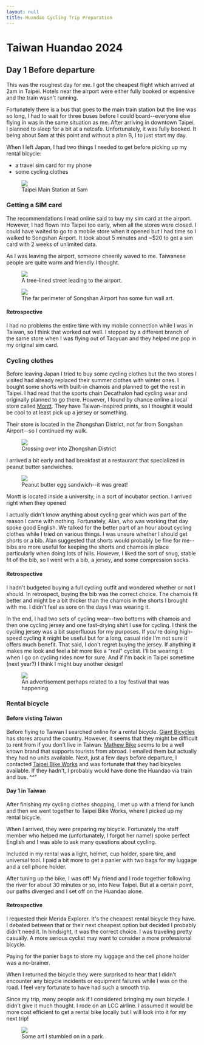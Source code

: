 ```yaml
---
layout: null
title: Huandao Cycling Trip Preparation
---
```


# Taiwan Huandao 2024

## Day 1 Before departure

This was the roughest day for me.
I got the cheapest flight which arrived at 2am in Taipei.
Hotels near the airport were either fully booked or expensive and the train wasn't running.

Fortunately there is a bus that goes to the main train station but the line was so long, I had to wait for three buses before I could board--everyone else flying in was in the same situation as me.
After arriving in downtown Taipei, I planned to sleep for a bit at a netcafe. 
Unfortunately, it was fully booked.
It being about 5am at this point and without a plan B, I to just start my day.

When I left Japan, I had two things I needed to get before picking up my rental bicycle:
- a travel sim card for my phone
- some cycling clothes

<figure>
  <img src="/images/huandao/day1_prep/taipei_main_station_5am.jpg" loading="lazy">
  <figcaption>Taipei Main Station at 5am</figcaption>
</figure>

### Getting a SIM card

The recommendations I read online said to buy my sim card at the airport.
However, I had flown into Taipei too early, when all the stores were closed.
I could have waited to go to a mobile store when it opened but I had time so I walked to Songshan Airport.
It took about 5 minutes and ~$20 to get a sim card with 2 weeks of unlimited data.

As I was leaving the airport, someone cheerily waved to me.
Taiwanese people are quite warm and friendly I thought.

<figure>
  <img src="/images/huandao/day1_prep/walking_to_the_airport.jpg" loading="lazy">
  <figcaption>A tree-lined street leading to the airport.</figcaption>
</figure>

<figure>
  <img src="/images/huandao/day1_prep/airport_street_art.jpg" loading="lazy">
  <figcaption>The far perimeter of Songshan Airport has some fun wall art.</figcaption>
</figure>

#### Retrospective

I had no problems the entire time with my mobile connection while I was in Taiwan, so I think that worked out well.
I stopped by a different branch of the same store when I was flying out of Taoyuan and they helped me pop in my original sim card.

### Cycling clothes

Before leaving Japan I tried to buy some cycling clothes but the two stores I visited had already replaced their summer clothes with winter ones.
I bought some shorts with built-in chamois and planned to get the rest in Taipei.
I had read that the sports chain Decathalon had cycling wear and originally planned to go there.
However, I found by chance online a local store called <a href="https://www.montt.cc/en/">Montt</a>.
They have Taiwan-inspired prints, so I thought it would be cool to at least pick up a jersey or something.

Their store is located in the Zhongshan District, not far from Songshan Airport--so I continued my walk.

<figure>
  <img src="/images/huandao/day1_prep/river.jpg" loading="lazy">
  <figcaption>Crossing over into Zhongshan District</figcaption>
</figure>

I arrived a bit early and had breakfast at a restaurant that specialized in peanut butter sandwiches.

<figure>
  <img src="/images/huandao/day1_prep/peant_butter_sandwich.jpg" loading="lazy">
  <figcaption>Peanut butter egg sandwich--it was great!</figcaption>
</figure>

Montt is located inside a university, in a sort of incubator section.
I arrived right when they opened

I actually didn't know anything about cycling gear which was part of the reason I came with nothing.
Fortunately, Alan, who was working that day spoke good English.
We talked for the better part of an hour about cycling clothes while I tried on various things.
I was unsure whether I should get shorts or a bib.
Alan suggested that shorts would probably be fine for me--bibs are more useful for keeping the shorts and chamois in place particularly when doing lots of hills.
However, I liked the sort of snug, stable fit of the bib, so I went with a bib, a jersey, and some compression socks.

#### Retrospective 

I hadn't budgeted buying a full cycling outfit and wondered whether or not I should.
In retrospect, buying the bib was the correct choice.
The chamois fit better and might be a bit thicker than the chamois in the shorts I brought with me.
I didn't feel as sore on the days I was wearing it.

In the end, I had two sets of cycling wear--two bottoms with chamois and then one cycling jersey and one fast-drying shirt I use for cycling.
I think the cycling jersey was a bit superfluous for my purposes.
If you're doing high-speed cycling it might be useful but for a long, casual ride I'm not sure it offers much benefit.
That said, I don't regret buying the jersey.
If anything it makes me look and feel a bit more like a "real" cyclist.
I'll be wearing it when I go on cycling rides now for sure.
And if I'm back in Taipei sometime (next year?) I think I might buy another design!

<figure>
  <img src="/images/huandao/day1_prep/toy_festival.jpg" loading="lazy">
  <figcaption>An advertisement perhaps related to a toy festival that was happening</figcaption>
</figure>

### Rental bicycle

#### Before visting Taiwan

Before flying to Taiwan I searched online for a rental bicycle.
<a href="https://www.giant-bicycles.com/tw">Giant Bicycles</a> has stores around the country.
However, it seems that they might be difficult to rent from if you don't live in Taiwan.
<a href="https://mathewbike.com/">Mathew Bike</a> seems to be a well known brand that supports tourists from abroad.
I emailed them but actually they had no units available.
Next, just a few days before departure, I contacted <a href="https://taipeibikeworks.com/en">Taipei Bike Works</a> and was fortunate that they had bicycles available.
If they hadn't, I probably would have done the Huandao via train and bus.
^^"

#### Day 1 in Taiwan

After finishing my cycling clothes shopping, I met up with a friend for lunch and then we went together to Taipei Bike Works, where I picked up my rental bicycle.

When I arrived, they were preparing my bicycle.
Fortunately the staff member who helped me (unfortunately, I forgot her name!) spoke perfect English and I was able to ask many questions about cycling.

Included in my rental was a light, helmet, cup holder, spare tire, and universal tool.
I paid a bit more to get a panier with two bags for my luggage and a cell phone holder.

After tuning up the bike, I was off!
My friend and I rode together following the river for about 30 minutes or so, into New Taipei.
But at a certain point, our paths diverged and I set off on the Huandao alone.

#### Retrospective

I requested their Merida Explorer.
It's the cheapest rental bicycle they have.
I debated between that or their next cheapest option but decided I probably didn't need it.
In hindsight, it was the correct choice.
I was traveling pretty casually.
A more serious cyclist may want to consider a more professional bicycle.

Paying for the panier bags to store my luggage and the cell phone holder was a no-brainer.

When I returned the bicycle they were surprised to hear that I didn't encounter any bicycle incidents or equipment failures while I was on the road.
I feel very fortunate to have had such a smooth trip.

Since my trip, many people ask if I considered bringing my own bicycle.
I didn't give it much thought.
I rode on an LCC airline.
I assumed it would be more cost efficient to get a rental bike locally but I will look into it for my next trip!

<figure>
  <img src="/images/huandao/day1_prep/taipei_art_columns.jpg" loading="lazy">
  <figcaption>Some art I stumbled on in a park.</figcaption>
</figure>
